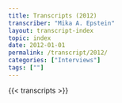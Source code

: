 ```yaml
---
title: Transcripts (2012)
transcriber: "Mika A. Epstein"
layout: transcript-index
topic: index
date: 2012-01-01
permalink: /transcript/2012/
categories: ["Interviews"]
tags: [""]
---
```


{{< transcripts >}}
